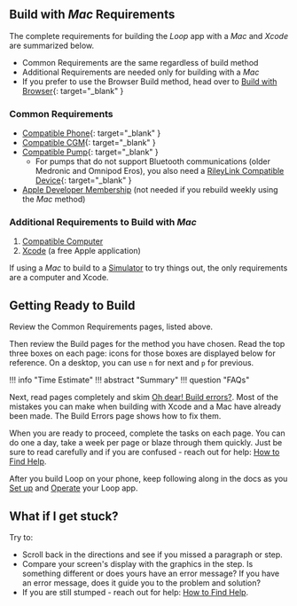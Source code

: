 ## Build with *Mac* Requirements

The complete requirements for building the *Loop* app with a *Mac* and *Xcode* are summarized below. 

* Common Requirements are the same regardless of build method
* Additional Requirements are needed only for building with a *Mac*
* If you prefer to use the Browser Build method, head over to [Build with Browser](../browser/bb-overview.md){: target="_blank" }

### Common Requirements

* [Compatible Phone](../build/phone.md){: target="_blank" }
* [Compatible CGM](../build/cgm.md){: target="_blank" }
* [Compatible Pump](../build/pump.md){: target="_blank" }
    * For pumps that do not support Bluetooth communications (older Medronic and Omnipod Eros), you also need a [RileyLink Compatible Device](../build/rileylink.md){: target="_blank" }
* [Apple Developer Membership](../build/apple-developer.md) (not needed if you rebuild weekly using the *Mac* method)

### Additional Requirements to Build with *Mac*

1. [Compatible Computer](../build/computer.md#check-your-macos-version)
1. [Xcode](../build/xcode-version.md) (a free Apple application)

If using a *Mac* to build to a [Simulator](../version/simulator.md) to try things out, the only requirements are a computer and Xcode.

## Getting Ready to Build

Review the Common Requirements pages, listed above.

Then review the Build pages for the method you have chosen. Read the top three boxes on each page: icons for those boxes are displayed below for reference. On a desktop, you can use `n` for next and `p` for previous.

!!! info "Time Estimate"
!!! abstract "Summary"
!!! question "FAQs"


Next, read pages completely and skim [Oh dear! Build errors?](build-errors.md). Most of the mistakes you can make when building with Xcode and a Mac have already been made. The Build Errors page shows how to fix them.

When you are ready to proceed, complete the tasks on each page.  You can do one a day, take a week per page or blaze through them quickly.  Just be sure to read carefully and if you are confused - reach out for help: [How to Find Help](../intro/loopdocs-how-to.md#how-to-find-help).

After you build Loop on your phone, keep following along in the docs as you [Set up](../loop-3/loop-3-overview.md) and [Operate](../operation/loop/open-loop.md) your Loop app.

## What if I get stuck?

Try to:

* Scroll back in the directions and see if you missed a paragraph or step.
* Compare your screen's display with the graphics in the step. Is something different or does yours have an error message? If you have an error message, does it guide you to the problem and solution?
* If you are still stumped - reach out for help: [How to Find Help](../intro/loopdocs-how-to.md#how-to-find-help).
